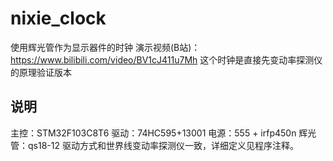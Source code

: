 # nixie_clock
使用辉光管作为显示器件的时钟 演示视频(B站)：https://www.bilibili.com/video/BV1cJ411u7Mh
这个时钟是直接先变动率探测仪的原理验证版本
## 说明
主控：STM32F103C8T6 驱动：74HC595+13001 电源：555 + irfp450n 辉光管：qs18-12
驱动方式和世界线变动率探测仪一致，详细定义见程序注释。
